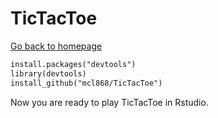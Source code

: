 # TicTacToe

[Go back to homepage](https://mcl868.github.io/)
```markdown
install.packages("devtools")
library(devtools)
install_github("mcl868/TicTacToe")
```

Now you are ready to play TicTacToe in Rstudio.
